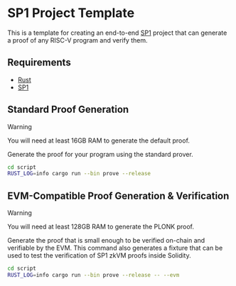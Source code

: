 # SP1 Project Template

This is a template for creating an end-to-end [SP1](https://github.com/succinctlabs/sp1) project
that can generate a proof of any RISC-V program and verify them.

## Requirements

- [Rust](https://rustup.rs/)
- [SP1](https://succinctlabs.github.io/sp1/getting-started/install.html)

## Standard Proof Generation

> [!WARNING]
> You will need at least 16GB RAM to generate the default proof.

Generate the proof for your program using the standard prover.

```sh
cd script
RUST_LOG=info cargo run --bin prove --release
```

## EVM-Compatible Proof Generation & Verification

> [!WARNING]
> You will need at least 128GB RAM to generate the PLONK proof.

Generate the proof that is small enough to be verified on-chain and verifiable by the EVM. This command also generates a fixture that can be used to test the verification of SP1 zkVM proofs inside Solidity.

```sh
cd script
RUST_LOG=info cargo run --bin prove --release -- --evm
```
